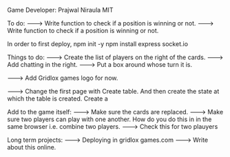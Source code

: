 Game Developer:
Prajwal Niraula
MIT


To do:
---> Write function to check if a position is winning or not.
---> Write function to check if a position is winning or not.


In order to first deploy,
npm init -y
npm install express socket.io



Things to do:
---> Create the list of players on the right of the cards.
---> Add chatting in the right. 
---> Put a box around whose turn it is.

---> Add Gridlox games logo for now. 

---> Change the first page with Create table. And then create the state at which the table is created. Create a 

Add to the game itself:
---> Make sure the cards are replaced. 
---> Make sure two players can play with one another. How do you do this in in the same browser i.e. combine two players.
---> Check this for two plauyers


Long term projects:
---> Deploying in gridlox games.com
---> Write about this online.